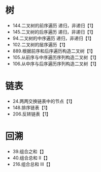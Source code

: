 # 树
* 144.二叉树的前序遍历 递归，非递归【1】
* 145.二叉树的后序遍历 递归，非递归【1】
* 94.二叉树的中序遍历 递归，非递归【1】
* 102.二叉树的层序遍历【1】
* 889.根据前序和后序遍历构造二叉树【1】
* 105.从前序与中序遍历序列构造二叉树【1】
* 106.从中序与后序遍历序列构造二叉树【1】
# 链表
* 24.两两交换链表中的节点【1】
* 148.排序链表【1】
* 206.反转链表【1】
# 回溯
* 39.组合之和【】
* 40.组合总和 II【】
* 216.组合总和 III【】